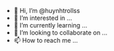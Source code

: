 - 👋 Hi, I’m @huynhtrollss
- 👀 I’m interested in ...
- 🌱 I’m currently learning ...
- 💞️ I’m looking to collaborate on ...
- 📫 How to reach me ...

<!---
huynhtrollss/huynhtrollss is a ✨ special ✨ repository because its `README.md` (this file) appears on your GitHub profile.
You can click the Preview link to take a look at your changes.
--->
